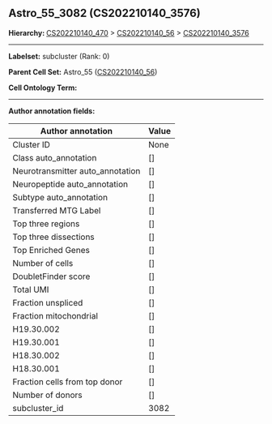 ## Astro_55_3082 (CS202210140_3576)
<b>Hierarchy: </b>
[CS202210140_470](https://purl.brain-bican.org/taxonomy/CS202210140#CS202210140_470) >
[CS202210140_56](https://purl.brain-bican.org/taxonomy/CS202210140#CS202210140_56) >
[CS202210140_3576](https://purl.brain-bican.org/taxonomy/CS202210140#CS202210140_3576)

---


**Labelset:** subcluster (Rank: 0)

**Parent Cell Set:** Astro_55 ([CS202210140_56](https://purl.brain-bican.org/taxonomy/CS202210140#CS202210140_56))



**Cell Ontology Term:** 

[MARKER GENES.]: #


---

[TRANSFERRED ANNOTATIONS.]: #


[AUTHOR ANNOTATION FIELDS.]: #


**Author annotation fields:**

| Author annotation | Value |
|-------------------|-------|
|Cluster ID|None|
|Class auto_annotation|[]|
|Neurotransmitter auto_annotation|[]|
|Neuropeptide auto_annotation|[]|
|Subtype auto_annotation|[]|
|Transferred MTG Label|[]|
|Top three regions|[]|
|Top three dissections|[]|
|Top Enriched Genes|[]|
|Number of cells|[]|
|DoubletFinder score|[]|
|Total UMI|[]|
|Fraction unspliced|[]|
|Fraction mitochondrial|[]|
|H19.30.002|[]|
|H19.30.001|[]|
|H18.30.002|[]|
|H18.30.001|[]|
|Fraction cells from top donor|[]|
|Number of donors|[]|
|subcluster_id|3082|
